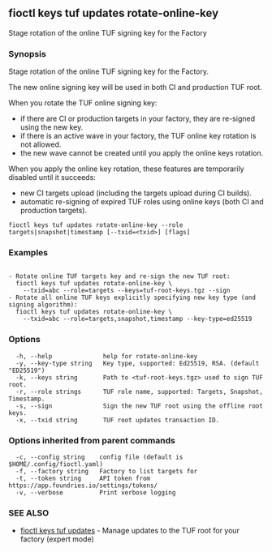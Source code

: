 ## fioctl keys tuf updates rotate-online-key

Stage rotation of the online TUF signing key for the Factory

### Synopsis

Stage rotation of the online TUF signing key for the Factory.

The new online signing key will be used in both CI and production TUF root.

When you rotate the TUF online signing key:
- if there are CI or production targets in your factory, they are re-signed using the new key.
- if there is an active wave in your factory, the TUF online key rotation is not allowed.
- the new wave cannot be created until you apply the online keys rotation.

When you apply the online key rotation, these features are temporarily disabled until it succeeds:
- new CI targets upload (including the targets upload during CI builds).
- automatic re-signing of expired TUF roles using online keys (both CI and production targets).

```
fioctl keys tuf updates rotate-online-key --role targets|snapshot|timestamp [--txid=<txid>] [flags]
```

### Examples

```

- Rotate online TUF targets key and re-sign the new TUF root:
  fioctl keys tuf updates rotate-online-key \
    --txid=abc --role=targets --keys=tuf-root-keys.tgz --sign
- Rotate all online TUF keys explicitly specifying new key type (and signing algorithm):
  fioctl keys tuf updates rotate-online-key \
    --txid=abc --role=targets,snapshot,timestamp --key-type=ed25519
```

### Options

```
  -h, --help              help for rotate-online-key
  -y, --key-type string   Key type, supported: Ed25519, RSA. (default "ED25519")
  -k, --keys string       Path to <tuf-root-keys.tgz> used to sign TUF root.
  -r, --role strings      TUF role name, supported: Targets, Snapshot, Timestamp.
  -s, --sign              Sign the new TUF root using the offline root keys.
  -x, --txid string       TUF root updates transaction ID.
```

### Options inherited from parent commands

```
  -c, --config string    config file (default is $HOME/.config/fioctl.yaml)
  -f, --factory string   Factory to list targets for
  -t, --token string     API token from https://app.foundries.io/settings/tokens/
  -v, --verbose          Print verbose logging
```

### SEE ALSO

* [fioctl keys tuf updates](fioctl_keys_tuf_updates.md)	 - Manage updates to the TUF root for your factory (expert mode)

